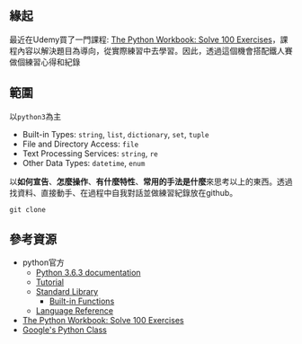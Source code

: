 ## 緣起
最近在Udemy買了一門課程: [The Python Workbook: Solve 100 Exercises](https://www.udemy.com/python-video-workbook/)，課程內容以解決題目為導向，從實際練習中去學習。因此，透過這個機會搭配鐵人賽做個練習心得和紀錄

## 範圍
以`python3`為主
- Built-in Types: `string`, `list`, `dictionary`, `set`, `tuple`
- File and Directory Access: `file`
- Text Processing Services: `string`, `re`
- Other Data Types: `datetime`, `enum`

以**如何宣告**、**怎麼操作**、**有什麼特性**、**常用的手法是什麼**來思考以上的東西。透過找資料、直接動手、在過程中自我對話並做練習紀錄放在github。

```
git clone 
```

## 參考資源
- python官方
    - [Python 3.6.3 documentation](https://docs.python.org/3/index.html)
    - [Tutorial](https://docs.python.org/3/tutorial/index.html)
    - [Standard Library](https://docs.python.org/3/library/index.html)
        - [Built-in Functions](https://docs.python.org/3/library/functions.html)
    - [Language Reference](https://docs.python.org/3/reference/index.html)
- [The Python Workbook: Solve 100 Exercises](https://www.udemy.com/python-video-workbook/)
- [Google's Python Class](https://developers.google.com/edu/python/)
